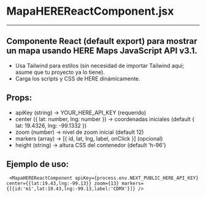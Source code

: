 # MapaHEREReactComponent.jsx
  -------------------------
## Componente React (default export) para mostrar un mapa usando HERE Maps JavaScript API v3.1.
 - Usa Tailwind para estilos (sin necesidad de importar Tailwind aquí; asume que tu proyecto ya lo tiene).
 - Carga los scripts y CSS de HERE dinámicamente.
 
## Props:
 - apiKey (string) -> YOUR_HERE_API_KEY (requerido)
 - center ({ lat: number, lng: number }) -> coordenadas iniciales (default { lat: 19.4326, lng: -99.1332 })
 - zoom (number) -> nivel de zoom inicial (default 12)
 - markers (array) -> [{ id, lat, lng, label, onClick }] (opcional)
 - height (string) -> altura CSS del contenedor (default 'h-96')
 
## Ejemplo de uso:
```
 <MapaHEREReactComponent apiKey={process.env.NEXT_PUBLIC_HERE_API_KEY} center={{lat:19.43,lng:-99.13}} zoom={13} markers={[{id:'m1',lat:19.43,lng:-99.13,label:'CDMX'}]} />
```